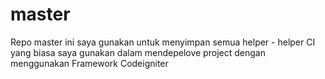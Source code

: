 # master

Repo master ini saya gunakan untuk menyimpan semua helper - helper CI yang biasa saya gunakan dalam mendepelove project dengan menggunakan Framework Codeigniter
